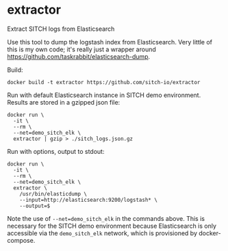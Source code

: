 # extractor
Extract SITCH logs from Elasticsearch

Use this tool to dump the logstash index from Elasticsearch.  Very little of
this is my own code; it's really just a wrapper around
https://github.com/taskrabbit/elasticsearch-dump.


Build:

`docker build -t extractor https://github.com/sitch-io/extractor`

Run with default Elasticsearch instance in SITCH demo environment.
Results are stored in a gzipped json file:

```
docker run \
  -it \
  --rm \
  --net=demo_sitch_elk \
  extractor | gzip > ./sitch_logs.json.gz
```

Run with options, output to stdout:
```
docker run \
  -it \
  --rm \
  --net=demo_sitch_elk \
  extractor \
    /usr/bin/elasticdump \
    --input=http://elasticsearch:9200/logstash* \
    --output=$
```

Note the use of `--net=demo_sitch_elk` in the commands above.  This is
necessary for the SITCH demo environment because Elasticsearch is only
accessible via the `demo_sitch_elk` network, which is provisioned by
docker-compose.
